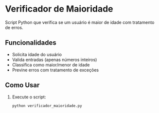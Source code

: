 # Verificador de Maioridade 

Script Python que verifica se um usuário é maior de idade com tratamento de erros.

## Funcionalidades
-  Solicita idade do usuário
-  Valida entradas (apenas números inteiros)
-  Classifica como maior/menor de idade
-  Previne erros com tratamento de exceções

## Como Usar
1. Execute o script:
   ```bash
   python verificador_maioridade.py

